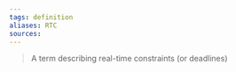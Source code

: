 ```yaml
---
tags: definition
aliases: RTC
sources: 
---
```


> A term describing real-time constraints (or deadlines)